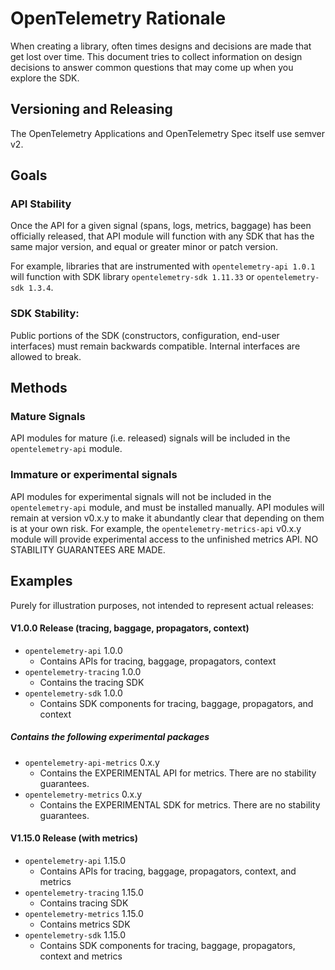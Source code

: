 # OpenTelemetry Rationale

When creating a library, often times designs and decisions are made that get lost over time. This
document tries to collect information on design decisions to answer common questions that may come
up when you explore the SDK.

## Versioning and Releasing

The OpenTelemetry Applications and OpenTelemetry Spec itself use semver v2.

## Goals

### API Stability

Once the API for a given signal (spans, logs, metrics, baggage) has been officially released, that API module will function with any SDK that has the same major version, and equal or greater minor or patch version.

For example, libraries that are instrumented with `opentelemetry-api 1.0.1` will function with SDK library `opentelemetry-sdk 1.11.33` or `opentelemetry-sdk 1.3.4`.

### SDK Stability:

Public portions of the SDK (constructors, configuration, end-user interfaces) must remain backwards compatible.
Internal interfaces are allowed to break.

## Methods

### Mature Signals
API modules for mature (i.e. released) signals will be included in the `opentelemetry-api` module.

### Immature or experimental signals
API modules for experimental signals will not be included in the `opentelemetry-api` module, and must be installed manually. API modules will remain at version v0.x.y to make it abundantly clear that depending on them is at your own risk. For example, the `opentelemetry-metrics-api` v0.x.y module will provide experimental access to the unfinished metrics API. NO STABILITY GUARANTEES ARE MADE.

## Examples

Purely for illustration purposes, not intended to represent actual releases:

#### V1.0.0 Release (tracing, baggage, propagators, context)

- `opentelemetry-api` 1.0.0
  - Contains APIs for tracing, baggage, propagators, context
- `opentelemetry-tracing` 1.0.0
  - Contains the tracing SDK
- `opentelemetry-sdk` 1.0.0
  - Contains SDK components for tracing, baggage, propagators, and context

##### Contains the following experimental packages

- `opentelemetry-api-metrics` 0.x.y
  - Contains the EXPERIMENTAL API for metrics. There are no stability guarantees.
- `opentelemetry-metrics` 0.x.y
  - Contains the EXPERIMENTAL SDK for metrics. There are no stability guarantees.

#### V1.15.0 Release (with metrics)

- `opentelemetry-api` 1.15.0
  - Contains APIs for tracing, baggage, propagators, context, and metrics
- `opentelemetry-tracing` 1.15.0
  - Contains tracing SDK
- `opentelemetry-metrics` 1.15.0
  - Contains metrics SDK
- `opentelemetry-sdk` 1.15.0
  - Contains SDK components for tracing, baggage, propagators, context and metrics
